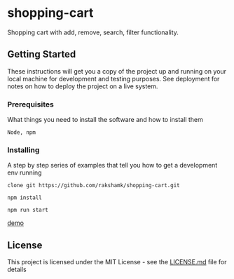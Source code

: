 # shopping-cart

Shopping cart with add, remove, search, filter functionality.

## Getting Started

These instructions will get you a copy of the project up and running on your local machine for development and testing purposes. See deployment for notes on how to deploy the project on a live system.

### Prerequisites

What things you need to install the software and how to install them

```
Node, npm
```

### Installing

A step by step series of examples that tell you how to get a development env running

```
clone git https://github.com/rakshamk/shopping-cart.git
```
```
npm install
```
```
npm run start
```

[demo](https://prograk.github.io/react-redux-shopping-cart)

## License

This project is licensed under the MIT License - see the [LICENSE.md](LICENSE.md) file for details

